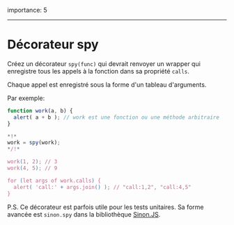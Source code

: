 importance: 5

---

# Décorateur spy

Créez un décorateur `spy(func)` qui devrait renvoyer un wrapper qui enregistre tous les appels à la fonction dans sa propriété `calls`.

Chaque appel est enregistré sous la forme d'un tableau d'arguments.

Par exemple:

```js
function work(a, b) {
  alert( a + b ); // work est une fonction ou une méthode arbitraire
}

*!*
work = spy(work);
*/!*

work(1, 2); // 3
work(4, 5); // 9

for (let args of work.calls) {
  alert( 'call:' + args.join() ); // "call:1,2", "call:4,5"
}
```

P.S. Ce décorateur est parfois utile pour les tests unitaires. Sa forme avancée est `sinon.spy` dans la bibliothèque [Sinon.JS](http://sinonjs.org/).

